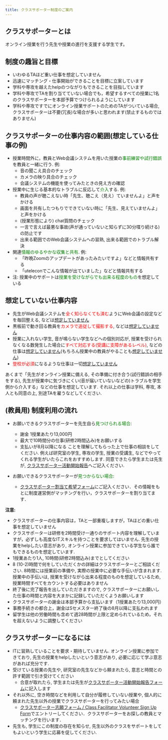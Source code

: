 ```yaml
---
title: クラスサポーター制度のご案内
---
```


クラスサポーターとは
---------------------------

オンライン授業を行う先生や授業の進行を支援する学生です。

制度の趣旨と目標
---------------------------

* いわゆるTAほど重い仕事を想定していません
* 迅速にマッチング・仕事開始ができることを目標に立案しています
* 学科や専攻を越えたhelpのつながりもできることを目指しています
* 学科や専攻でTAを割り当てていない場合でも，希望するすべての授業に1名のクラスサポーターを本部予算でつけられるようにしています
* 学科や専攻ですでにオンライン授業サポートのためのTAがついている場合, クラスサポーターは不要(冗長)な場合が多いと思われます(禁止するものではありません)

クラスサポーターの仕事内容の範囲(想定している仕事の例)
---------------------------

* 授業時間外に，教員とWeb会議システムを用いた授業の<font color="green">事前練習や試行錯誤</font>を教員と一緒に行う. 例:
  * 音の聞こえ具合のチェック
  * カメラの映り具合のチェック
  * 会議システムの機能を使ってみたときの見え方の確認
* 授業中に生じる基本的なトラブルに反応して<font color="green">介入</font>する. 例:
  * 教員の声が聴こえない時「先生、聴こえ（見え）ていませんよ」と声をかける
  * 画面を共有したつもりでできていない時に「先生、見えていませんよ」と声をかける
  * (授業形態により) chat質問のチェック
  * 一言で言えば最悪な事故(声が通っていないと知らずに30分喋り続ける)の防止です
  * 出来る範囲でのWeb会議システムへの習熟, 出来る範囲でのトラブル解決
* 関連<font color="green">情報のゆるやかな収集と共有</font>. 例:
  * 「昨晩Zoomのアップデートがあったみたいですよ」などと情報共有する
  * 「uteleconでこんな情報が出ていました」などと情報共有する
* 注: 授業中のサポートは<font color="green">授業を受けながらでも出来る程度のもの</font>を想定している

想定していない仕事内容
---------------------------

* 先生がWeb会議システムを<font color="red">全く知らなくても済む</font>ようにWeb会議の設定などを毎回整える, などは<u>想定していません</u>
* 黒板前で動き回る教員を<font color="red">カメラで追従して撮影する</font>, などは<u>想定していません</u>
* 授業に入れない学生, 音が鳴らない学生などへの個別対応が, 授業を受けられなくなる数発生した場合に<font color="red">すべて対応する(受講に支障があるレベル)</font>, などの仕事は<u>想定していません</u>(もちろん授業中の教員がやることも<u>想定していません</u>)
* <font color="red">登校が必須</font>になるような仕事は一切<u>想定していません</u>



あくまで「先生がオンライン授業に備える, その準備に付き合う(試行錯誤の相手をする), 先生が授業中に気づきにくい(音が届いていないなどの)トラブルを学生側から介入する」などの仕事を想定しています. それ以上の仕事は学科, 専攻, 本人とも同意の上, 別途TAを雇うなどしてください.

(教員用) 制度利用の流れ
---------------------------

* お願いできるクラスサポーターを先生自ら<font color="green">見つけられる場合</font>:
  * 謝金 1授業あたり13,000円   
  * 最大で10時間分の仕事(研修2時間込み)をお願いする
  * 支払いが8月以降になる
ことを理解してもらった上で仕事の相談をしてください. 例えば研究室の学生, 専攻の学生, 授業の受講生, などでやってくれる学生がいたらこれをおすすめします. 同意できたら学生または先生が, <a href="https://tinyurl.com/ugrxm4r" target="_blank">クラスサポーター活動開始報告</a>へご記入ください.

* お願いできるクラスサポーターが<font color="green">見つからない場合</font>:
  * <a href="https://tinyurl.com/rcu2lgz" target="_blank">クラスサポーター割当て希望フォーム</a>にご記入ください．その情報をもとに制度運営側がマッチングを行い，クラスサポーターを割り当てます．
 
**注意:**

* クラスサポーターの仕事内容は，TAと一部重複しますが，TAほどの重い仕事を想定していません
* クラスサポーターは研修を2時間受け一通りのサポート内容を理解していますが，必ずしも高度なITスキルを持つことを要求してはいません. 先生の授業をhelpしたい意志があり, オンライン授業に参加できている学生なら誰でもできるものを想定しています.
* 1授業あたり1人, 10時間(研修2時間込み)までとしてください
* 8 (10-2)時間で何をしていただくかの詳細はクラスサポーターとご相談ください. 8時間には授業前の準備や, 実際の授業中に必要な手伝いが含まれます. 授業中の手伝いは, 授業を受けながら出来る程度のものを想定しているため, 授業時間すべてをカウントする必要はありません
* 終了後に完了報告を出していただきますので, クラスサポーターにお願いした仕事の時間と内容を大まかに記録していただくようお願いします
* クラスサポーターの謝金は本部予算から支払います（1授業あたり13,000円）
* 事務手続きの都合上，謝金はSセメスター終了後の8月以降に支払われます
* 留学生は他の労働時間も含めて週28時間が上限と定められているため，それを超えないように調整してください

クラスサポーターになるには
---------------------------------------------
* ITに習熟していることを要求・期待していません. オンライン授業に参加できており, 先生の授業をhelpしたいという意志があり, 必要に応じて学ぶ意志があれば充分です.
* 受けている授業の先生や, 研究室の先生などから頼まれたら, 意志と時間との許す範囲で引き受けてください
  * 合意が取れたら, 学生または先生が<a href="https://tinyurl.com/ugrxm4r" target="_blank">クラスサポーター活動開始報告フォーム</a>に記入します
* それ以外に, 空き時間などを利用して自分が履修していない授業や, 個人的に頼まれた先生以外の授業でクラスサポーターを行ってみたい場合
  * <a href="https://tinyurl.com/vob4dzp">クラスサポーター志願フォーム / Class Facilitator Volunteer Sign Up Form</a>でエントリーしてください．クラスサポーターをお探しの教員とマッチングを行います．
* 先生も, 学生にこの制度の存在を知らせ, 先生以外のクラスをサポートをしてもよいという学生に応募を促してください.



